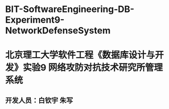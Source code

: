 # BIT-SoftwareEngineering-DB-Experiment9-NetworkDefenseSystem
# 北京理工大学软件工程《数据库设计与开发》实验9   网络攻防对抗技术研究所管理系统  
## 开发人员：白钦宇 朱写 